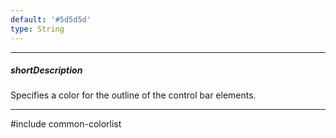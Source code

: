 ```yaml
---
default: '#5d5d5d'
type: String
---
```

---
##### shortDescription
Specifies a color for the outline of the control bar elements.

---
#include common-colorlist